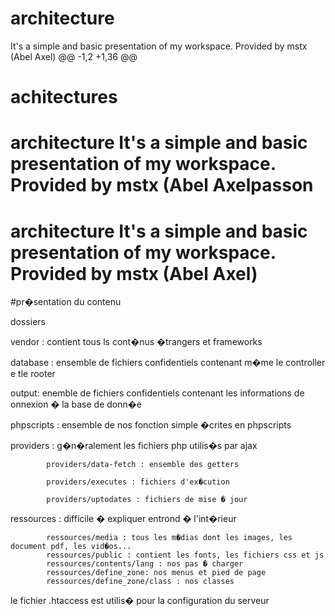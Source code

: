 # architecture
It's a simple and basic presentation of my workspace. Provided by mstx (Abel Axel)
@@ -1,2 +1,36 @@
# achitectures
 # architecture It's a simple and basic presentation of my workspace. Provided by mstx (Abel Axelpasson
 
# architecture It's a simple and basic presentation of my workspace. Provided by mstx (Abel Axel)

#pr�sentation du contenu

dossiers 

vendor : contient tous ls cont�nus �trangers et frameworks

database : ensemble de fichiers confidentiels contenant m�me le controller e tle rooter

output: enemble de fichiers confidentiels contenant les informations de onnexion � la base de donn�e
 
phpscripts : ensemble de nos fonction simple �crites en phpscripts



providers : g�n�ralement les fichiers php utilis�s par ajax
			
			providers/data-fetch : ensemble des getters
			
			providers/executes : fichiers d'ex�cution
			
			providers/uptodates : fichiers de mise � jour
			
ressources : difficile � expliquer entrond � l'int�rieur
			
			ressources/media : tous les m�dias dont les images, les document pdf, les vid�os...
			ressources/public : contient les fonts, les fichiers css et js
			ressources/contents/lang : nos pas � charger
			ressources/define_zone: nos menus et pied de page
			ressources/define_zone/class : nos classes

le fichier .htaccess est utilis� pour la configuration du serveur


